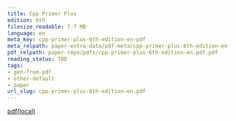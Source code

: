 ```yaml
---
title: Cpp Primer Plus
edition: 6th
filesize_readable: 7.7 MB
language: en
meta_key: cpp-primer-plus-6th-edition-en-pdf
meta_relpath: paper-extra-data/pdf-meta/cpp-primer-plus-6th-edition-en-pdf.yaml
pdf_relpath: paper-repo/pdfs/cpp-primer-plus-6th-edition-en.pdf.pdf
reading_status: TBD
tags:
- gen-from-pdf
- other-default
- paper
url_slug: cpp-primer-plus-6th-edition-en.pdf
---
```


[pdf(local)](../../paper-repo/pdfs/cpp-primer-plus-6th-edition-en.pdf.pdf)
